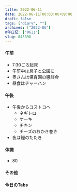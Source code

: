 ```yaml
---
title: 2022-06-11
date: 2022-06-11T00:00:00+09:00
draft: false
tags: ["diary", ""]
archives: ["2022-06"]
n年日記: ["0611"]
slug: 845398
---
```

#### 午前
- 7:30ごろ起床
- 午前中は息子と公園に
- 奥さんは保育園の懇談会
- 昼食はチャーハン
#### 午後
- 午後からコストコへ
  - ネギトロ
  - ケーキ
  - チキン
  - チーズのおかき巻き
- 夜は鰹のたたき
#### 体調
- 80
#### その他
#### 今日のTabs